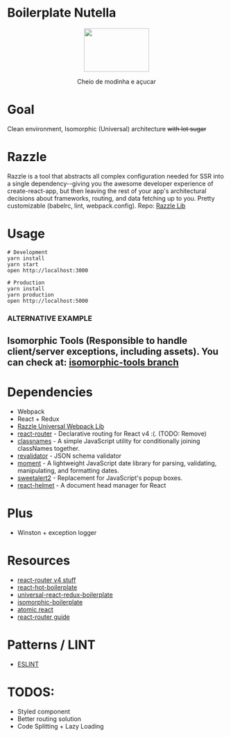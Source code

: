 Boilerplate Nutella
=====================

<p align="center">
  <img width="150" height="100" src="https://i.pinimg.com/originals/94/a5/b3/94a5b3383b4fcc04a4c36d0c5a04ab24.png">
</p>

<center>Cheio de modinha e açucar</center>

# Goal
Clean environment, Isomorphic (Universal) architecture ~~with lot sugar~~

# Razzle
Razzle is a tool that abstracts all complex configuration needed for SSR into a single dependency--giving you the awesome developer experience of create-react-app, but then leaving the rest of your app's architectural decisions about frameworks, routing, and data fetching up to you. 
Pretty customizable (babelrc, lint, webpack.config).
Repo: [Razzle Lib](https://github.com/jaredpalmer/razzle/tree/master/packages/razzle)

# Usage
```
# Development
yarn install
yarn start
open http://localhost:3000

# Production
yarn install
yarn production
open http://localhost:5000

```

### ALTERNATIVE EXAMPLE
## Isomorphic Tools (Responsible to handle client/server exceptions, including assets). You can check at: [isomorphic-tools branch](https://github.com/pedrobj/boilerplate-nutella/tree/isomorphic-tools)

# Dependencies
* Webpack
* React + Redux
* [Razzle Universal Webpack Lib](https://github.com/jaredpalmer/razzle/tree/master/packages/razzle)
* [react-router](https://github.com/ReactTraining/react-router) - Declarative routing for React v4 :(. (TODO: Remove)
* [classnames](https://github.com/JedWatson/classnames) - A simple JavaScript utility for conditionally joining classNames together. 
* [revalidator](https://github.com/flatiron/revalidator) - JSON schema validator
* [moment](https://github.com/moment/moment) - A lightweight JavaScript date library for parsing, validating, manipulating, and formatting dates.
* [sweetalert2](https://github.com/limonte/sweetalert2) - Replacement for JavaScript's popup boxes.
* [react-helmet](https://github.com/nfl/react-helmet) - A document head manager for React

# Plus
* Winston + exception logger

# Resources
* [react-router v4 stuff](https://reacttraining.com/react-router)
* [react-hot-boilerplate](https://github.com/gaearon/react-hot-boilerplate)
* [universal-react-redux-boilerplate](https://github.com/CrocoDillon/universal-react-redux-boilerplate)
* [isomorphic-boilerplate](https://github.com/mtmr0x/isomorphic-boilerplate)
* [atomic react](https://github.com/diegohaz/arc)
* [react-router guide](https://reacttraining.com/react-router/web/example/route-config)

# Patterns / LINT
* [ESLINT](https://github.com/eslint/eslint)

# TODOS:
* Styled component
* Better routing solution
* Code Splitting + Lazy Loading
